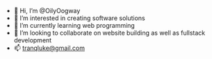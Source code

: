 - 👋 Hi, I’m @OilyOogway
- 👀 I’m interested in creating software solutions
- 🌱 I’m currently learning web programming
- 💞️ I’m looking to collaborate on website building as well as fullstack development
- 📫 tranqluke@gmail.com

<!---
OilyOogway/OilyOogway is a ✨ special ✨ repository because its `README.md` (this file) appears on your GitHub profile.
You can click the Preview link to take a look at your changes.
--->
